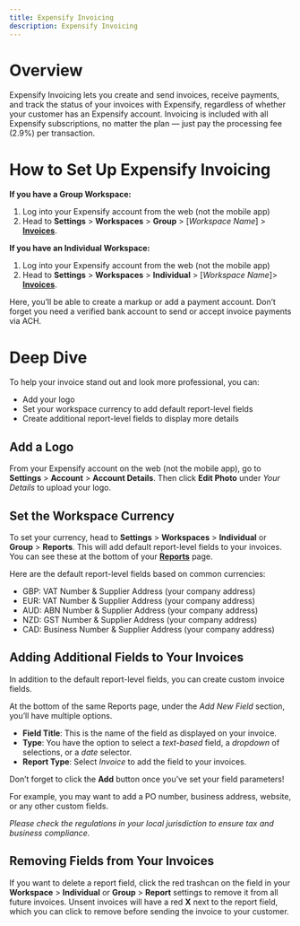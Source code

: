 ```yaml
---
title: Expensify Invoicing
description: Expensify Invoicing
---
```

# Overview
Expensify Invoicing lets you create and send invoices, receive payments, and track the status of your invoices with Expensify, regardless of whether your customer has an Expensify account. Invoicing is included with all Expensify subscriptions, no matter the plan — just pay the processing fee (2.9%) per transaction.

# How to Set Up Expensify Invoicing

**If you have a Group Workspace:**

1. Log into your Expensify account from the web (not the mobile app) 
3. Head to **Settings** > **Workspaces** > **Group** > [_Workspace Name_] > [**Invoices**](https://expensify.com/policy?param={"policyID":"20AB6A03EB9CE54D"}#invoices).

**If you have an Individual Workspace:**

1. Log into your Expensify account from the web (not the mobile app) 
2. Head to **Settings** > **Workspaces** > **Individual** > [_Workspace Name_]> [**Invoices**](https://expensify.com/policy?param={"policyID":"BD5FB746D3B220D6"}#invoices).

Here, you’ll be able to create a markup or add a payment account. Don’t forget you need a verified bank account to send or accept invoice payments via ACH.

# Deep Dive

To help your invoice stand out and look more professional, you can: 

- Add your logo
- Set your workspace currency to add default report-level fields
- Create additional report-level fields to display more details

## Add a Logo

From your Expensify account on the web (not the mobile app), go to **Settings** > **Account** > **Account Details**. Then click **Edit Photo** under _Your Details_ to upload your logo.

## Set the Workspace Currency

To set your currency, head to **Settings** > **Workspaces** > **Individual** or **Group** > **Reports**. This will add default report-level fields to your invoices.  You can see these at the bottom of your [**Reports**](https://expensify.com/reports) page. 

Here are the default report-level fields based on common currencies:

- GBP: VAT Number & Supplier Address (your company address)
- EUR: VAT Number & Supplier Address (your company address)
- AUD: ABN Number & Supplier Address (your company address)
- NZD: GST Number & Supplier Address (your company address)
- CAD: Business Number & Supplier Address (your company address)

## Adding Additional Fields to Your Invoices

In addition to the default report-level fields, you can create custom invoice fields.

At the bottom of the same Reports page, under the _Add New Field_ section, you’ll have multiple options. 

- **Field Title**: This is the name of the field as displayed on your invoice.
- **Type**: You have the option to select a _text-based_ field, a _dropdown_ of selections, or a _date_ selector.
- **Report Type**: Select _Invoice_ to add the field to your invoices.

Don’t forget to click the **Add** button once you’ve set your field parameters!

For example, you may want to add a PO number, business address, website, or any other custom fields.

_Please check the regulations in your local jurisdiction to ensure tax and business compliance._

## Removing Fields from Your Invoices

If you want to delete a report field, click the red trashcan on the field in your **Workspace** > **Individual** or **Group** > **Report** settings to remove it from all future invoices. Unsent invoices will have a red **X** next to the report field, which you can click to remove before sending the invoice to your customer.

